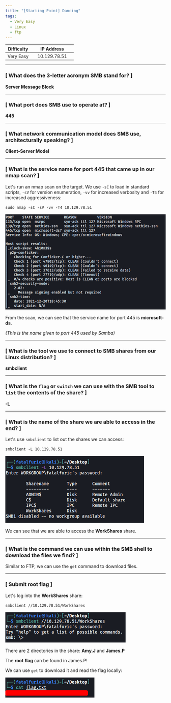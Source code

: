 ```yaml
---
title: "[Starting Point] Dancing"
tags:
  - Very Easy
  - Linux
  - ftp
---
```


| Difficulty |  |  IP Address   |  |
| :--------: |--| :-----------: |--|
|  Very Easy |  |  10.129.78.51 |  |

---

### [ What does the 3-letter acronym SMB stand for? ]

**Server Message Block**

---

### [ What port does SMB use to operate at? ]

**445**

---

### [ What network communication model does SMB use, architecturally speaking? ]

**Client-Server Model**

---

### [ What is the service name for port 445 that came up in our nmap scan? ]

Let's run an nmap scan on the target. We use `-sC` to load in standard scripts, `-sV` for version enumeration, `-vv` for increased verbosity and `-T4` for increased aggressiveness:

```
sudo nmap -sC -sV -vv -T4 10.129.78.51
```

![screenshot1](../assets/images/dancing/screenshot1.png)

From the scan, we can see that the service name for port 445 is **microsoft-ds**.

*(This is the name given to port 445 used by Samba)*

---

### [ What is the tool we use to connect to SMB shares from our Linux distribution? ]

**smbclient**

---

### [ What is the `flag` or `switch` we can use with the SMB tool to `list` the contents of the share? ]

**-L**

---

### [ What is the name of the share we are able to access in the end? ]

Let's use `smbclient` to list out the shares we can access:

```
smbclient -L 10.129.78.51
```

![screenshot2](../assets/images/dancing/screenshot2.png)

We can see that we are able to access the **WorkShares** share.

---

### [ What is the command we can use within the SMB shell to download the files we find? ]

Similar to FTP, we can use the `get` command to download files.

---

### [ Submit root flag ]

Let's log into the **WorkShares** share:

```
smbclient //10.129.78.51/WorkShares
```

![screenshot3](../assets/images/dancing/screenshot3.png)

There are 2 directories in the share: **Amy.J** and **James.P**

The **root flag** can be found in James.P!

We can use `get` to download it and read the flag locally:

![screenshot4](../assets/images/dancing/screenshot4.png)

